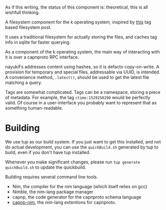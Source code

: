As if this writing, the status of this component is: theoretical, this is all
wishfull thinking.

A filesystem component for the k operating system, inspired by
[this](https://www.nayuki.io/page/designing-better-file-organization-around-tags-not-hierarchies)
tag based filesystem post.

It uses a traditional filesystem for actually storing the files, and caches tag
info in sqlite for faster querying.

As a component of the k operating system, the main way of interacting with it is
over a capnproto RPC interface.

nayukiFs addresses content using hashes, so it is defacto copy-on-write. A
provision for temporary and special files, addressable via UUID, is intended.
A convenience method, `.latest()`, should be used to get the latest file
matching a query.

Tags are somewhat complicated. Tags can be a namespace, storing a piece of
metadata. For example, the tag `ctime:1529250290` would be perfectly valid. Of
course in a user-interface you probably want to represent that as something
human-readable.

# Building

We use tup as our build system. If you just want to get this installed, and not
do actual development, you can use the `quickBuild.sh` generated by tup to
build, even if you don't have tup installed.

Whenever you make significant changes, please run `tup generate quickBuild.sh`
to update the quickbuild.

Building requires several command line tools.

 * Nim, the compiler for the nim language (which itself relies on gcc)
 * Nimble, the nim-lang package manager
 * capnp, the code generator for the capnproto schema language
 * [capnp-nim](https://github.com/zielmicha/capnp.nim), the nim-lang extentions
   for capnproto. 
